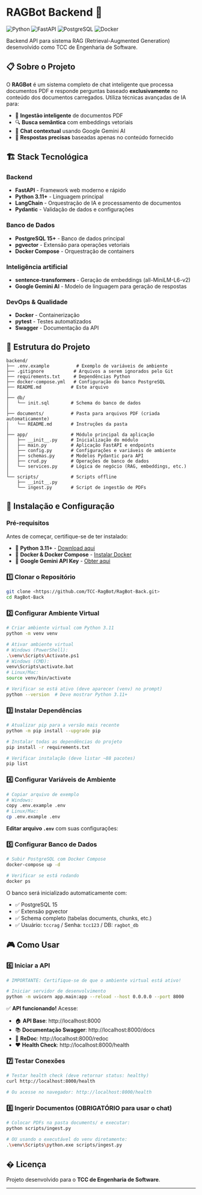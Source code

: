 # RAGBot Backend 🤖

![Python](https://img.shields.io/badge/Python-3.11+-blue.svg)
![FastAPI](https://img.shields.io/badge/FastAPI-0.115+-green.svg)
![PostgreSQL](https://img.shields.io/badge/PostgreSQL-15+-blue.svg)
![Docker](https://img.shields.io/badge/Docker-Compose-blue.svg)

Backend API para sistema RAG (Retrieval-Augmented Generation) desenvolvido como TCC de Engenharia de Software.

## 📋 Sobre o Projeto

O **RAGBot** é um sistema completo de chat inteligente que processa documentos PDF e responde perguntas baseado **exclusivamente** no conteúdo dos documentos carregados. Utiliza técnicas avançadas de IA para:

- 📄 **Ingestão inteligente** de documentos PDF
- 🔍 **Busca semântica** com embeddings vetoriais  
- 💬 **Chat contextual** usando Google Gemini AI
- 🎯 **Respostas precisas** baseadas apenas no conteúdo fornecido

## 🏗️ Stack Tecnológica

### **Backend**
- **FastAPI** - Framework web moderno e rápido
- **Python 3.11+** - Linguagem principal
- **LangChain** - Orquestração de IA e processamento de documentos
- **Pydantic** - Validação de dados e configurações

### **Banco de Dados**
- **PostgreSQL 15+** - Banco de dados principal
- **pgvector** - Extensão para operações vetoriais
- **Docker Compose** - Orquestração de containers

### **Inteligência artificial**
- **sentence-transformers** - Geração de embeddings (all-MiniLM-L6-v2)  
- **Google Gemini AI** - Modelo de linguagem para geração de respostas

### **DevOps & Qualidade**
- **Docker** - Containerização
- **pytest** - Testes automatizados
- **Swagger** - Documentação da API

## 📁 Estrutura do Projeto

```
backend/
├── .env.example          # Exemplo de variáveis de ambiente
├── .gitignore           # Arquivos a serem ignorados pelo Git
├── requirements.txt     # Dependências Python
├── docker-compose.yml   # Configuração do banco PostgreSQL
├── README.md           # Este arquivo
│
├── db/
│   └── init.sql        # Schema do banco de dados
│
├── documents/          # Pasta para arquivos PDF (criada automaticamente)
│   └── README.md       # Instruções da pasta
│
├── app/                # Módulo principal da aplicação
│   ├── __init__.py     # Inicialização do módulo
│   ├── main.py         # Aplicação FastAPI e endpoints
│   ├── config.py       # Configurações e variáveis de ambiente
│   ├── schemas.py      # Modelos Pydantic para API
│   ├── crud.py         # Operações de banco de dados
│   └── services.py     # Lógica de negócio (RAG, embeddings, etc.)
│
└── scripts/            # Scripts offline
    ├── __init__.py
    └── ingest.py       # Script de ingestão de PDFs
```

## 🚀 Instalação e Configuração

### **Pré-requisitos**

Antes de começar, certifique-se de ter instalado:

- 🐍 **Python 3.11+** - [Download aqui](https://www.python.org/downloads/)
- 🐳 **Docker & Docker Compose** - [Instalar Docker](https://docs.docker.com/get-docker/)
- 🔑 **Google Gemini API Key** - [Obter aqui](https://ai.google.dev/)

### **1️⃣ Clonar o Repositório**

```bash
git clone <https://github.com/TCC-RagBot/RagBot-Back.git>
cd RagBot-Back
```

### **2️⃣ Configurar Ambiente Virtual**

```bash
# Criar ambiente virtual com Python 3.11
python -m venv venv

# Ativar ambiente virtual
# Windows (PowerShell):
.\venv\Scripts\Activate.ps1
# Windows (CMD):
venv\Scripts\activate.bat
# Linux/Mac:
source venv/bin/activate

# Verificar se está ativo (deve aparecer (venv) no prompt)
python --version  # Deve mostrar Python 3.11+
```

### **3️⃣ Instalar Dependências**

```bash
# Atualizar pip para a versão mais recente
python -m pip install --upgrade pip

# Instalar todas as dependências do projeto
pip install -r requirements.txt

# Verificar instalação (deve listar ~88 pacotes)
pip list
```

### **4️⃣ Configurar Variáveis de Ambiente**

```bash
# Copiar arquivo de exemplo
# Windows:
copy .env.example .env
# Linux/Mac:
cp .env.example .env
```

**Editar arquivo `.env`** com suas configurações:

### **5️⃣ Configurar Banco de Dados**

```bash
# Subir PostgreSQL com Docker Compose
docker-compose up -d

# Verificar se está rodando
docker ps

```

O banco será inicializado automaticamente com:
- ✅ PostgreSQL 15
- ✅ Extensão pgvector
- ✅ Schema completo (tabelas documents, chunks, etc.)
- ✅ Usuário: `tccrag` / Senha: `tcc123` / DB: `ragbot_db`

## 🎮 Como Usar

### **6️⃣ Iniciar a API**

```bash
# IMPORTANTE: Certifique-se de que o ambiente virtual está ativo!

# Iniciar servidor de desenvolvimento
python -m uvicorn app.main:app --reload --host 0.0.0.0 --port 8000
```

✅ **API funcionando!** Acesse:
- 🏠 **API Base**: http://localhost:8000
- 📚 **Documentação Swagger**: http://localhost:8000/docs  
- 📖 **ReDoc**: http://localhost:8000/redoc
- ❤️ **Health Check**: http://localhost:8000/health

### **7️⃣ Testar Conexões**

```bash
# Testar health check (deve retornar status: healthy)
curl http://localhost:8000/health

# Ou acesse no navegador: http://localhost:8000/health
```

### **8️⃣ Ingerir Documentos (OBRIGATÓRIO para usar o chat)**

```bash
# Colocar PDFs na pasta documents/ e executar:
python scripts/ingest.py

# OU usando o executável do venv diretamente:
.\venv\Scripts\python.exe scripts/ingest.py
```

## � Licença

Projeto desenvolvido para o **TCC de Engenharia de Software**.

---